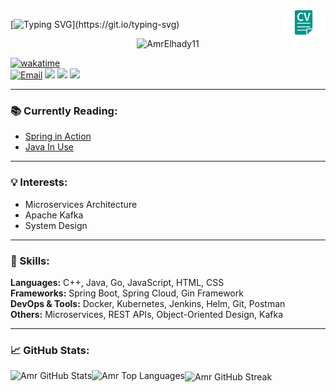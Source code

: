 <a href="https://docs.google.com/document/d/1gOUEPllR2wudxXSyIwTfMcy7XTBUyL31/edit?usp=sharing" target="_blank">
  <img align="right" src="https://raw.githubusercontent.com/MAES-Pyramids/MAES-Pyramids/main/img%20sources/cv%20.png" alt="My CV" width="70">
</a>

[![Typing SVG](https://readme-typing-svg.demolab.com?font=Fira+Code&pause=1000&color=257FA7&width=750&lines=Hi%2C+I+am+Amr+Mahmoud+Elhady;💼+I’m+a+Backend+Developer+interested+in+Spring+%26+Microservices;🌐+Check+my+projects+on+GitHub;📫+Reach+me+on+amr.mahmoud.hady@gmail.com;🚀+Keep+learning+and+building!)](https://git.io/typing-svg)

<p align="center">
   <img src="https://komarev.com/ghpvc/?username=AmrElhady11&label=Profile%20views&color=0e75b6&style=flat" alt="AmrElhady11" />
 
  [![wakatime](https://wakatime.com/badge/user/1904ebd8-d22d-4b1b-902a-864ce9024d0e.svg)](https://wakatime.com/@1904ebd8-d22d-4b1b-902a-864ce9024d0e)
<br>
   <a href="mailto:amr.mahmoud.hady@gmail.com"><img alt="Email" src="https://img.shields.io/badge/amr.mahmoud.hady@gmail.com-D14836?style=flat-square&logo=gmail&logoColor=white"></a>
   <a href="https://www.linkedin.com/in/amr-mahmoud-elhady"><img src="https://img.shields.io/badge/linkedin-%230177B5?style=flat&logo=linkedin&logoColor=white"/></a>
   <a href="https://t.me/AmrMelhady"><img src="https://img.shields.io/badge/telegram-black?style=flat&logo=telegram&logoColor=white"/></a>
   <a href="https://www.facebook.com/amr.elhady.11"><img src="https://img.shields.io/badge/facebook-blue?style=flat&logo=facebook&logoColor=white"/></a>
</p>

---

### 📚 Currently Reading:
- [Spring in Action](https://www.manning.com/books/spring-in-action-fifth-edition)
- [Java In Use](https://www.javainuse.com/)

---

### 💡 Interests:
- Microservices Architecture
- Apache Kafka
- System Design

---

### 🧠 Skills:
**Languages:** C++, Java, Go, JavaScript, HTML, CSS  
**Frameworks:** Spring Boot, Spring Cloud, Gin Framework  
**DevOps & Tools:** Docker, Kubernetes, Jenkins, Helm, Git, Postman  
**Others:** Microservices, REST APIs, Object-Oriented Design, Kafka

---

### 📈 GitHub Stats:

<img align="left" src="https://github-readme-stats.vercel.app/api?username=AmrElhady11&show_icons=true&hide_border=true&theme=default" alt="Amr GitHub Stats" />
<img align="left" src="https://github-readme-stats.vercel.app/api/top-langs?username=AmrElhady11&show_icons=true&locale=en&layout=compact&hide_border=true" alt="Amr Top Languages" />
<img align="center" src="https://github-readme-streak-stats.herokuapp.com/?user=AmrElhady11&hide_border=true" alt="Amr GitHub Streak" />

